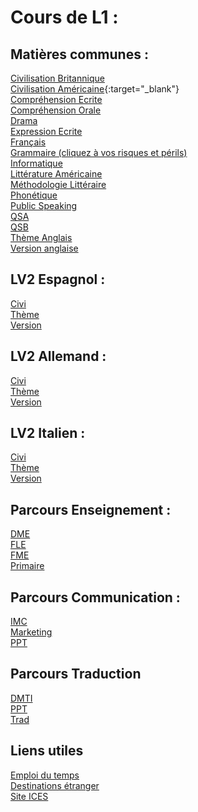 # Cours de L1 :
## Matières communes : <br />

[Civilisation Britannique](https://vaihess.github.io/anglaisices/rodolphe) <br />
[Civilisation Américaine](https://vaihess.github.io/anglaisices/civius){:target="_blank"} <br />
[Compréhension Ecrite](https://vaihess.github.io/anglaisices/ce) <br />
[Compréhension Orale](https://kahoot.it/) <br />
[Drama](https://vaihess.github.io/anglaisices/drama) <br />
[Expression Ecrite](https://vaihess.github.io/anglaisices/ee) <br />
[Français](https://vaihess.github.io/anglaisices/fr) <br />
[Grammaire (cliquez à vos risques et périls)](https://vaihess.github.io/anglaisices/grammaire) <br />
[Informatique](https://vaihess.github.io/anglaisices/info) <br />
[Littérature Américaine](https://vaihess.github.io/anglaisices/fesses) <br />
[Méthodologie Littéraire](https://vaihess.github.io/anglaisices/methlitt) <br />
[Phonétique](https://vaihess.github.io/anglaisices/schwa) <br />
[Public Speaking](https://vaihess.github.io/anglaisices/ps) <br />
[QSA](https://vaihess.github.io/anglaisices/qsa) <br />
[QSB](https://vaihess.github.io/anglaisices/qsb) <br />
[Thème Anglais](https://vaihess.github.io/anglaisices/theme) <br />
[Version anglaise](https://vaihess.github.io/anglaisices/version) <br />

## LV2 Espagnol : <br />

[Civi](https://vaihess.github.io/anglaisices/civies) <br />
[Thème](https://vaihess.github.io/anglaisices/themees) <br />
[Version](https://vaihess.github.io/anglaisices/versiones) <br />

## LV2 Allemand : <br />

[Civi](https://vaihess.github.io/anglaisices/civide) <br />
[Thème](https://vaihess.github.io/anglaisices/themede) <br />
[Version](https://vaihess.github.io/anglaisices/versionde) <br />

## LV2 Italien : <br />

[Civi](https://vaihess.github.io/anglaisices/civiit) <br />
[Thème](https://vaihess.github.io/anglaisices/themeit) <br />
[Version](https://vaihess.github.io/anglaisices/versionit) <br />

## Parcours Enseignement : <br />

[DME](https://vaihess.github.io/anglaisices/dme) <br />
[FLE](https://vaihess.github.io/anglaisices/sinistroooos) <br />
[FME](https://vaihess.github.io/anglaisices/fme) <br />
[Primaire](https://vaihess.github.io/anglaisices/primaire) <br />

## Parcours Communication : <br />

[IMC](https://vaihess.github.io/anglaisices/imc) <br />
[Marketing](https://vaihess.github.io/anglaisices/market) <br />
[PPT](https://vaihess.github.io/anglaisices/pptcom) <br />

## Parcours Traduction <br />

[DMTI](https://vaihess.github.io/anglaisices/dmti) <br />
[PPT](https://vaihess.github.io/anglaisices/ppttrad) <br />
[Trad](https://vaihess.github.io/anglaisices/trad) <br />

## Liens utiles <br />

[Emploi du temps](https://time.ices.fr/edt/) <br />
[Destinations étranger](https://vaihess.github.io/anglaisices/voyagevoyage) <br />
[Site ICES](https://ices.fr/) <br />
